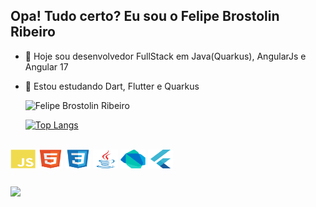 ## Opa! Tudo certo? Eu sou o Felipe Brostolin Ribeiro


- 🔭 Hoje sou desenvolvedor FullStack em Java(Quarkus), AngularJs e Angular 17
- 🌱 Estou estudando Dart, Flutter e Quarkus


    ![Felipe Brostolin Ribeiro](https://github-readme-stats.vercel.app/api?username=Ferps53&show_icons=true&theme=dracula&locale=pt-br)

    [![Top Langs](https://github-readme-stats.vercel.app/api/top-langs/?username=Ferps53&hide=cmake,c++,swift&theme=dracula&show_icons=true&layout=compact&locale=pt-br)](https://github.com/Ferps53/github-readme-stats)

  

<div style="display: inline_block"><br>
  <img align="center" alt="Felipe-Js" height="30" width="40" src="https://raw.githubusercontent.com/devicons/devicon/master/icons/javascript/javascript-plain.svg">
  <img align="center" alt="Felipe-HTML" height="30" width="40" src="https://raw.githubusercontent.com/devicons/devicon/master/icons/html5/html5-original.svg">
  <img align="center" alt="Felipe-CSS" height="30" width="40" src="https://raw.githubusercontent.com/devicons/devicon/master/icons/css3/css3-original.svg">
  <img align="center" alt="Felipe-Java" height="30" width="40" src="https://raw.githubusercontent.com/devicons/devicon/master/icons/java/java-original.svg">
  <img align="center" alt="Felipe-Dart" height="30" width="40" src="https://raw.githubusercontent.com/devicons/devicon/master/icons/dart/dart-original.svg">
  <img align="center" alt="Felipe-Flutter" height="30" width="40" src="https://raw.githubusercontent.com/devicons/devicon/master/icons/flutter/flutter-original.svg">
</div>
  
  ##
 
<div> 
  <a href="https://www.linkedin.com/in/felipe-brostolin/" target="_blank"><img src="https://img.shields.io/badge/-LinkedIn-%230077B5?style=for-the-badge&logo=linkedin&logoColor=white" target="_blank"></a> 
</div>
